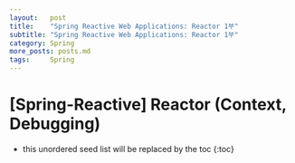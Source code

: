 ```yaml
---
layout:   post
title:    "Spring Reactive Web Applications: Reactor 1부"
subtitle: "Spring Reactive Web Applications: Reactor 1부"
category: Spring
more_posts: posts.md
tags:     Spring
---
```

# [Spring-Reactive] Reactor (Context, Debugging)

<!--more-->
<!-- Table of contents -->
* this unordered seed list will be replaced by the toc
{:toc}

<!-- text -->

## 